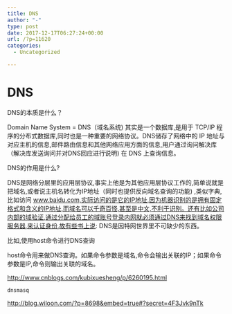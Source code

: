 ```yaml
---
title: DNS
author: "-"
type: post
date: 2017-12-17T06:27:24+00:00
url: /?p=11620
categories:
  - Uncategorized

---
```

# DNS
DNS的本质是什么？
  
Domain Name System = DNS（域名系统) 其实是一个数据库,是用于 TCP/IP 程序的分布式数据库,同时也是一种重要的网络协议。DNS储存了网络中的 IP 地址与对应主机的信息,邮件路由信息和其他网络应用方面的信息,用户通过询问解决库（解决库发送询问并对DNS回应进行说明) 在 DNS 上查询信息。

DNS的作用是什么?
  
DNS是网络分层里的应用层协议,事实上他是为其他应用层协议工作的,简单说就是把域名,或者说主机名转化为IP地址（同时也提供反向域名查询的功能) ,类似字典,比如访问 www.baidu.com,实际访问的是它的IP地址,因为机器识别的是拥有固定格式和含义的IP地址,而域名可以千奇百怪,甚至是中文,不利于识别。还有比如公司内部的域验证,通过分配给员工的域账号登录内网就必须通过DNS来找到域名权限服务器,来认证身份,故有些书上说: DNS是因特网世界里不可缺少的东西。

比如,使用host命令进行DNS查询

host命令用来做DNS查询。如果命令参数是域名,命令会输出关联的IP；如果命令参数是IP,命令则输出关联的域名。

http://www.cnblogs.com/kubixuesheng/p/6260195.html


  
    dnsmasq
  


http://blog.wiloon.com/?p=8698&embed=true#?secret=4F3Jvk9nTk